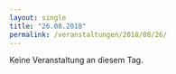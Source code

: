 ```yaml
---
layout: single
title: "26.08.2018"
permalink: /veranstaltungen/2018/08/26/
---
```


Keine Veranstaltung an diesem Tag.
